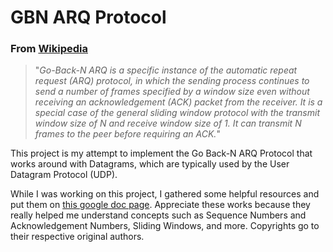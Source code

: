 # GBN ARQ Protocol 

### From [Wikipedia](https://en.wikipedia.org/wiki/Go-Back-N_ARQ#:~:text=Go%2DBack%2DN%20ARQ%20is,the%20peer%20before%20requiring%20an%20ACK.)

>"_Go-Back-N ARQ is a specific instance of the automatic repeat request (ARQ) protocol, in which the sending process continues to send a number of frames specified by a window size even without receiving an acknowledgement (ACK) packet from the receiver. It is a special case of the general sliding window protocol with the transmit window size of N and receive window size of 1. It can transmit N frames to the peer before requiring an ACK._"

This project is my attempt to implement the Go Back-N ARQ Protocol that works around with Datagrams, which are typically used by the User Datagram Protocol (UDP).

While I was working on this project, I gathered some helpful resources and put them on [this google doc page](https://docs.google.com/document/d/1AHe0np6HijeZhNoe1dcFBgBWi6Vx1aejOqx8oMyDEVs/edit?usp=sharing). Appreciate these works because they really helped me understand concepts such as Sequence Numbers and Acknowledgement Numbers, Sliding Windows, and more. Copyrights go to their respective original authors.
